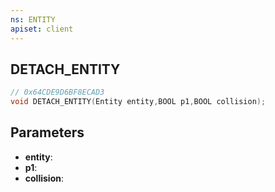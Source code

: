 ```yaml
---
ns: ENTITY
apiset: client
---
```

## DETACH_ENTITY

```c
// 0x64CDE9D6BF8ECAD3
void DETACH_ENTITY(Entity entity,BOOL p1,BOOL collision);
```


## Parameters
* **entity**:
* **p1**:
* **collision**: